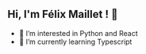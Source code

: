 <h2>Hi, I'm Félix Maillet ! 👋</h2>


- 👀 I’m interested in Python and React
- 🌱 I’m currently learning Typescript
<!---
fmaillet24/fmaillet24 is a ✨ special ✨ repository because its `README.md` (this file) appears on your GitHub profile.
You can click the Preview link to take a look at your changes.
--->
<!--START_SECTION:waka-->
<!--END_SECTION:waka-->
